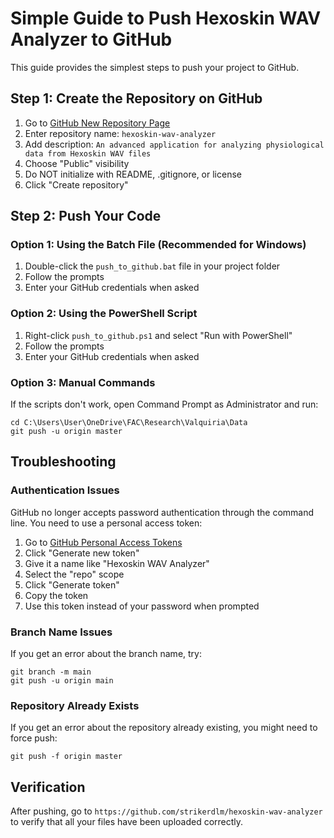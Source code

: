 # Simple Guide to Push Hexoskin WAV Analyzer to GitHub

This guide provides the simplest steps to push your project to GitHub.

## Step 1: Create the Repository on GitHub

1. Go to [GitHub New Repository Page](https://github.com/new)
2. Enter repository name: `hexoskin-wav-analyzer`
3. Add description: `An advanced application for analyzing physiological data from Hexoskin WAV files`
4. Choose "Public" visibility
5. Do NOT initialize with README, .gitignore, or license
6. Click "Create repository"

## Step 2: Push Your Code

### Option 1: Using the Batch File (Recommended for Windows)

1. Double-click the `push_to_github.bat` file in your project folder
2. Follow the prompts
3. Enter your GitHub credentials when asked

### Option 2: Using the PowerShell Script

1. Right-click `push_to_github.ps1` and select "Run with PowerShell"
2. Follow the prompts
3. Enter your GitHub credentials when asked

### Option 3: Manual Commands

If the scripts don't work, open Command Prompt as Administrator and run:

```
cd C:\Users\User\OneDrive\FAC\Research\Valquiria\Data
git push -u origin master
```

## Troubleshooting

### Authentication Issues

GitHub no longer accepts password authentication through the command line. You need to use a personal access token:

1. Go to [GitHub Personal Access Tokens](https://github.com/settings/tokens)
2. Click "Generate new token"
3. Give it a name like "Hexoskin WAV Analyzer"
4. Select the "repo" scope
5. Click "Generate token"
6. Copy the token
7. Use this token instead of your password when prompted

### Branch Name Issues

If you get an error about the branch name, try:

```
git branch -m main
git push -u origin main
```

### Repository Already Exists

If you get an error about the repository already existing, you might need to force push:

```
git push -f origin master
```

## Verification

After pushing, go to `https://github.com/strikerdlm/hexoskin-wav-analyzer` to verify that all your files have been uploaded correctly. 